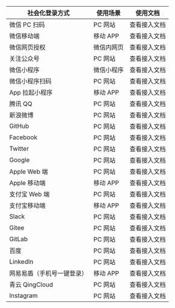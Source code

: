 | 社会化登录方式             | 使用场景   | 使用文档                                                                                                              |
| -------------------------- | ---------- | --------------------------------------------------------------------------------------------------------------------- |
| 微信 PC 扫码               | PC 网站    | <router-link to="/guides/connections/social/wechat-pc/" target="_blank">查看接入文档</router-link>                    |
| 微信移动端                 | 移动 APP   | <router-link to="/guides/connections/social/wechat-mobile/" target="_blank">查看接入文档</router-link>                |
| 微信网页授权               | 微信内网页 | <router-link to="/guides/connections/social/wechat-mp/" target="_blank">查看接入文档</router-link>                    |
| 关注公众号                 | PC 网站    | <router-link to="/guides/connections/social/wechatmp-qrcode/" target="_blank">查看接入文档</router-link>              |
| 微信小程序                 | 微信小程序 | <router-link to="/guides/connections/social/wechat-miniprogram/" target="_blank">查看接入文档</router-link>           |
| 微信小程序扫码             | PC 网站    | <router-link to="/guides/connections/social/wechat-miniprogram-qrconnect/" target="_blank">查看接入文档</router-link> |
| App 拉起小程序             | 移动 APP   | <router-link to="/guides/connections/social/wechat-miniprogram-applaunch/" target="_blank">查看接入文档</router-link> |
| 腾讯 QQ                    | PC 网站    | <router-link to="/guides/connections/social/qq/" target="_blank">查看接入文档</router-link>                           |
| 新浪微博                   | PC 网站    | <router-link to="/guides/connections/social/weibo/" target="_blank">查看接入文档</router-link>                        |
| GitHub                     | PC 网站    | <router-link to="/guides/connections/social/github/" target="_blank">查看接入文档</router-link>                       |
| Facebook                   | PC 网站    | <router-link to="/guides/connections/social/facebook/" target="_blank">查看接入文档</router-link>                     |
| Twitter                    | PC 网站    | <router-link to="/guides/connections/social/twitter/" target="_blank">查看接入文档</router-link>                      |
| Google                     | PC 网站    | <router-link to="/guides/connections/social/google/" target="_blank">查看接入文档</router-link>                       |
| Apple Web 端               | PC 网站    | <router-link to="/guides/connections/social/apple-web/" target="_blank">查看接入文档</router-link>                    |
| Apple 移动端               | 移动 APP   | <router-link to="/guides/connections/social/apple/" target="_blank">查看接入文档</router-link>                        |
| 支付宝 Web 端              | PC 网站    | <router-link to="/guides/connections/social/alipay-web/" target="_blank">查看接入文档</router-link>                   |
| 支付宝移动端               | 移动 APP   | <router-link to="/guides/connections/social/alipay/" target="_blank">查看接入文档</router-link>                       |
| Slack                      | PC 网站    | <router-link to="/guides/connections/social/slack/" target="_blank">查看接入文档</router-link>                        |
| Gitee                      | PC 网站    | <router-link to="/guides/connections/social/gitee/" target="_blank">查看接入文档</router-link>                        |
| GitLab                     | PC 网站    | <router-link to="/guides/connections/social/gitlab/" target="_blank">查看接入文档</router-link>                       |
| 百度                       | PC 网站    | <router-link to="/guides/connections/social/baidu/" target="_blank">查看接入文档</router-link>                        |
| LinkedIn                   | PC 网站    | <router-link to="/guides/connections/social/linkedin/" target="_blank">查看接入文档</router-link>                     |
| 网易易盾（手机号一键登录） | 移动 APP   | <router-link to="/guides/connections/social/yidun/" target="_blank">查看接入文档</router-link>                        |
| 青云 QingCloud             | PC 网站    | <router-link to="/guides/connections/social/qingcloud/" target="_blank">查看接入文档</router-link>                    |
| Instagram                  | PC 网站    | <router-link to="/guides/connections/social/instagram/" target="_blank">查看接入文档</router-link>                    |
